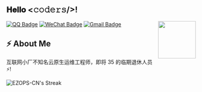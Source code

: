 <h2> 𝐇𝐞𝐥𝐥𝐨 <𝚌𝚘𝚍𝚎𝚛𝚜/>!</h2>

<img align='right' src='https://user-images.githubusercontent.com/5713670/87202985-820dcb80-c2b6-11ea-9f56-7ec461c497c3.gif' width='100"'>

[![QQ Badge](https://img.shields.io/badge/-1214966109-1f883d?style=flat-square&logo=tencentqq&logoColor=white)](1214966109) 
[![WeChat Badge](https://img.shields.io/badge/-ezopscn-blue?style=flat-square&logo=Wechat&logoColor=white)](ezopscn) 
[![Gmail Badge](https://img.shields.io/badge/-ezops.cn@gmail.com-c14438?style=flat-square&logo=Gmail&logoColor=white&link=mailto:ezops.cn@gmail.com)](mailto:ezops.cn@gmail.com)

## ⚡ About Me

互联网小厂不知名云原生运维工程师，即将 35 的临期退休人员 ⚡!

![EZOPS-CN's Streak](https://github-readme-streak-stats.herokuapp.com/?user=EZOPS-CN&theme=dark&hide_border=true)
